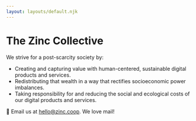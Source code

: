 ```yaml
---
layout: layouts/default.njk
---
```

# The Zinc Collective

We strive for a post-scarcity society by:

*   Creating and capturing value with human-centered, sustainable digital products and services.
*   Redistributing that wealth in a way that rectifies socioeconomic power imbalances.
*   Taking responsibility for and reducing the social and ecological costs of our digital products and services.

  <p>💌 Email us at <a href="mailto:hello@zinc.coop">hello@zinc.coop</a>. We love mail!</p>